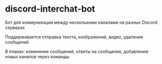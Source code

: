 # discord-interchat-bot
Бот для коммуникации между несколькими каналами на разных Discord серверах

Поддерживается отправка текста, изображений, видео, удаление сообщений

В планах: изменение сообщений, ответы на сообщения, добавление новых каналов через команды

